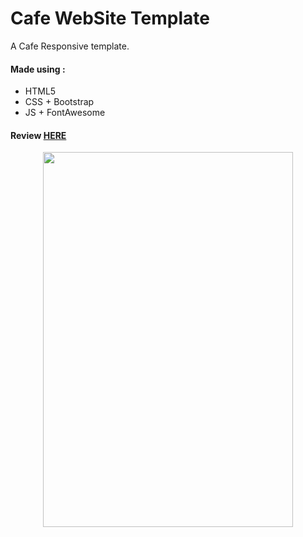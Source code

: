 # Cafe WebSite Template   
A Cafe Responsive template.

#### Made using :
- HTML5
- CSS + Bootstrap
- JS + FontAwesome

#### Review  [HERE](https://azizzouaghia.github.io/Cafe-Website-Template/)
<p align="center">
<img src="https://i.ibb.co/rtZK2C6/bondin.png" width="400" height="600" />
</p>
